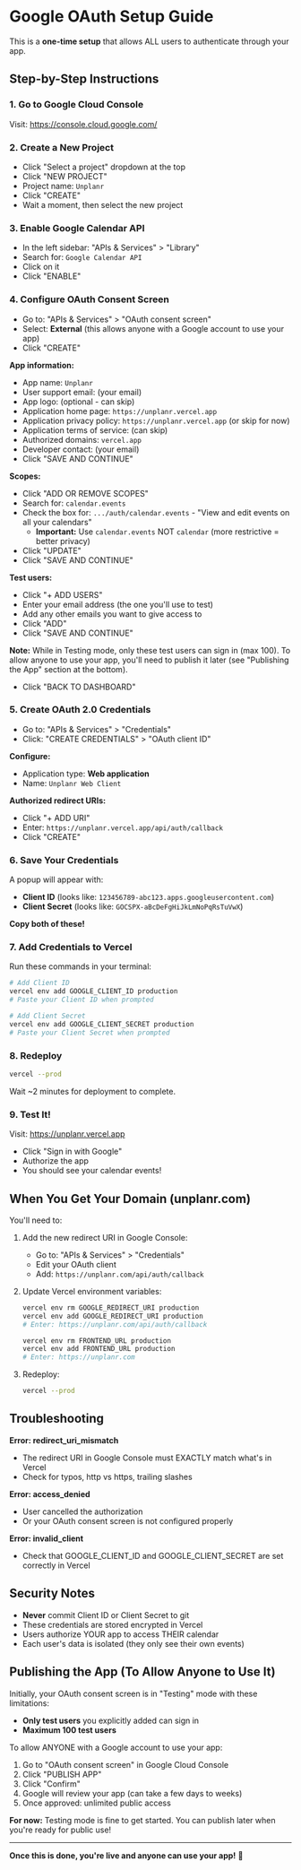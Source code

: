 # Google OAuth Setup Guide

This is a **one-time setup** that allows ALL users to authenticate through your app.

## Step-by-Step Instructions

### 1. Go to Google Cloud Console
Visit: https://console.cloud.google.com/

### 2. Create a New Project
- Click "Select a project" dropdown at the top
- Click "NEW PROJECT"
- Project name: `Unplanr`
- Click "CREATE"
- Wait a moment, then select the new project

### 3. Enable Google Calendar API
- In the left sidebar: "APIs & Services" > "Library"
- Search for: `Google Calendar API`
- Click on it
- Click "ENABLE"

### 4. Configure OAuth Consent Screen
- Go to: "APIs & Services" > "OAuth consent screen"
- Select: **External** (this allows anyone with a Google account to use your app)
- Click "CREATE"

**App information:**
- App name: `Unplanr`
- User support email: (your email)
- App logo: (optional - can skip)
- Application home page: `https://unplanr.vercel.app`
- Application privacy policy: `https://unplanr.vercel.app` (or skip for now)
- Application terms of service: (can skip)
- Authorized domains: `vercel.app`
- Developer contact: (your email)
- Click "SAVE AND CONTINUE"

**Scopes:**
- Click "ADD OR REMOVE SCOPES"
- Search for: `calendar.events`
- Check the box for: `.../auth/calendar.events` - "View and edit events on all your calendars"
  - **Important:** Use `calendar.events` NOT `calendar` (more restrictive = better privacy)
- Click "UPDATE"
- Click "SAVE AND CONTINUE"

**Test users:**
- Click "+ ADD USERS"
- Enter your email address (the one you'll use to test)
- Add any other emails you want to give access to
- Click "ADD"
- Click "SAVE AND CONTINUE"

**Note:** While in Testing mode, only these test users can sign in (max 100). To allow anyone to use your app, you'll need to publish it later (see "Publishing the App" section at the bottom).

- Click "BACK TO DASHBOARD"

### 5. Create OAuth 2.0 Credentials
- Go to: "APIs & Services" > "Credentials"
- Click: "CREATE CREDENTIALS" > "OAuth client ID"

**Configure:**
- Application type: **Web application**
- Name: `Unplanr Web Client`

**Authorized redirect URIs:**
- Click "+ ADD URI"
- Enter: `https://unplanr.vercel.app/api/auth/callback`
- Click "CREATE"

### 6. Save Your Credentials
A popup will appear with:
- **Client ID** (looks like: `123456789-abc123.apps.googleusercontent.com`)
- **Client Secret** (looks like: `GOCSPX-aBcDeFgHiJkLmNoPqRsTuVwX`)

**Copy both of these!**

### 7. Add Credentials to Vercel

Run these commands in your terminal:

```bash
# Add Client ID
vercel env add GOOGLE_CLIENT_ID production
# Paste your Client ID when prompted

# Add Client Secret
vercel env add GOOGLE_CLIENT_SECRET production
# Paste your Client Secret when prompted
```

### 8. Redeploy
```bash
vercel --prod
```

Wait ~2 minutes for deployment to complete.

### 9. Test It!
Visit: https://unplanr.vercel.app
- Click "Sign in with Google"
- Authorize the app
- You should see your calendar events!

## When You Get Your Domain (unplanr.com)

You'll need to:
1. Add the new redirect URI in Google Console:
   - Go to: "APIs & Services" > "Credentials"
   - Edit your OAuth client
   - Add: `https://unplanr.com/api/auth/callback`

2. Update Vercel environment variables:
   ```bash
   vercel env rm GOOGLE_REDIRECT_URI production
   vercel env add GOOGLE_REDIRECT_URI production
   # Enter: https://unplanr.com/api/auth/callback

   vercel env rm FRONTEND_URL production
   vercel env add FRONTEND_URL production
   # Enter: https://unplanr.com
   ```

3. Redeploy:
   ```bash
   vercel --prod
   ```

## Troubleshooting

**Error: redirect_uri_mismatch**
- The redirect URI in Google Console must EXACTLY match what's in Vercel
- Check for typos, http vs https, trailing slashes

**Error: access_denied**
- User cancelled the authorization
- Or your OAuth consent screen is not configured properly

**Error: invalid_client**
- Check that GOOGLE_CLIENT_ID and GOOGLE_CLIENT_SECRET are set correctly in Vercel

## Security Notes

- **Never** commit Client ID or Client Secret to git
- These credentials are stored encrypted in Vercel
- Users authorize YOUR app to access THEIR calendar
- Each user's data is isolated (they only see their own events)

## Publishing the App (To Allow Anyone to Use It)

Initially, your OAuth consent screen is in "Testing" mode with these limitations:
- **Only test users** you explicitly added can sign in
- **Maximum 100 test users**

To allow ANYONE with a Google account to use your app:

1. Go to "OAuth consent screen" in Google Cloud Console
2. Click "PUBLISH APP"
3. Click "Confirm"
4. Google will review your app (can take a few days to weeks)
5. Once approved: unlimited public access

**For now:** Testing mode is fine to get started. You can publish later when you're ready for public use!

---

**Once this is done, you're live and anyone can use your app!** 🎉
